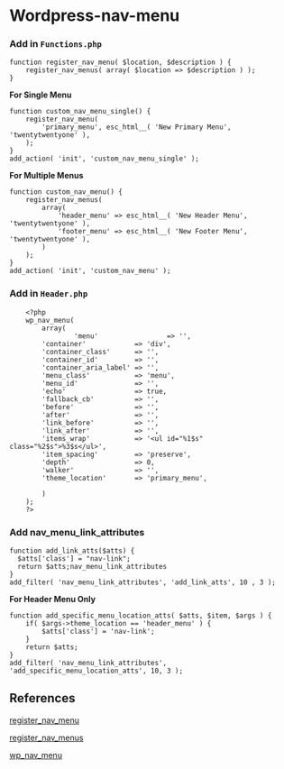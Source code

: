 # Wordpress-nav-menu

### Add in ``Functions.php``
```
function register_nav_menu( $location, $description ) {
	register_nav_menus( array( $location => $description ) );
}
```
**For Single Menu**
```
function custom_nav_menu_single() {
	register_nav_menu(
		'primary_menu', esc_html__( 'New Primary Menu', 'twentytwentyone' ),
	);
}
add_action( 'init', 'custom_nav_menu_single' );
```
**For Multiple Menus**
```
function custom_nav_menu() {
	register_nav_menus(
		array(
			'header_menu' => esc_html__( 'New Header Menu', 'twentytwentyone' ),
			'footer_menu' => esc_html__( 'New Footer Menu', 'twentytwentyone' ),
		)
	);
}
add_action( 'init', 'custom_nav_menu' );
```

### Add in ``Header.php``
```
	<?php 
	wp_nav_menu( 
		array( 
				'menu'                 => '',
		'container'            => 'div',
		'container_class'      => '',
		'container_id'         => '',
		'container_aria_label' => '',
		'menu_class'           => 'menu',
		'menu_id'              => '',
		'echo'                 => true,
		'fallback_cb'          => '',
		'before'               => '',
		'after'                => '',
		'link_before'          => '',
		'link_after'           => '',
		'items_wrap'           => '<ul id="%1$s" class="%2$s">%3$s</ul>',
		'item_spacing'         => 'preserve',
		'depth'                => 0,
		'walker'               => '',
		'theme_location'       => 'primary_menu',

		) 
	); 
	?>
```
### Add nav_menu_link_attributes

```
function add_link_atts($atts) {
  $atts['class'] = "nav-link";
  return $atts;nav_menu_link_attributes
}
add_filter( 'nav_menu_link_attributes', 'add_link_atts', 10 , 3 );
```
**For Header Menu Only**
```
function add_specific_menu_location_atts( $atts, $item, $args ) {
	if( $args->theme_location == 'header_menu' ) {
		$atts['class'] = 'nav-link';
	}
	return $atts;
}
add_filter( 'nav_menu_link_attributes', 'add_specific_menu_location_atts', 10, 3 );
```

## References

[register_nav_menu](https://developer.wordpress.org/reference/functions/register_nav_menu/)

[register_nav_menus](https://developer.wordpress.org/reference/functions/register_nav_menus/)

[wp_nav_menu](https://developer.wordpress.org/reference/functions/wp_nav_menu/)
